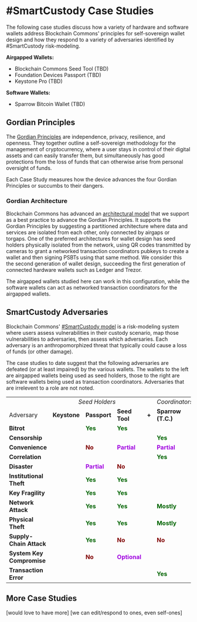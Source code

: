 # #SmartCustody Case Studies

The following case studies discuss how a variety of hardware and software wallets address Blockchain Commons' principles for self-sovereign wallet design and how they respond to a variety of adversaries identified by #SmartCustody risk-modeling.

**Airgapped Wallets:**

* Blockchain Commons Seed Tool (TBD)
* Foundation Devices Passport (TBD)
* Keystone Pro (TBD)

**Software Wallets:**

* Sparrow Bitcoin Wallet (TBD)

## Gordian Principles

The [Gordian Principles](https://github.com/BlockchainCommons/Gordian#gordian-principles) are independence, privacy, resilience, and openness. They together outline a self-sovereign methodology for the management of cryptocurrency, where a user stays in control of their digital assets and can easily transfer them, but simultaneously has good protections from the loss of funds that can otherwise arise from personal oversight of funds. 

Each Case Study measures how the device advances the four Gordian Principles or succumbs to their dangers.

### Gordian Architecture

Blockchain Commons has advanced an [architectural model](https://github.com/BlockchainCommons/Gordian#overview-gordian-architectural-model) that we support as a best practice to advance the Gordian Principles. It supports the Gordian Principles by suggesting a partitioned architecture where data and services are isolated from each other, only connected by airgaps or torgaps. One of the preferred architectures for wallet design has seed holders physically isolated from the network, using QR codes transmitted by cameras to grant a networked transaction coordinators pubkeys to create a wallet and then signing PSBTs using that same method. We consider this the second generation of wallet design, succeeding the first generation of connected hardware wallets such as Ledger and Trezor.

The airgapped wallets studied here can work in this configuration, while the software wallets can act as networked transaction coordinators for the airgapped wallets.

## SmartCustody Adversaries

Blockchain Commons' [#SmartCustody model](https://github.com/BlockchainCommons/SmartCustody/blob/master/README.md) is a risk-modeling system where users assess vulnerabilities in their custody scenario, map those vulnerabilities to adversaries, then assess which adversaries. Each adversary is an anthropomorphized threat that typically could cause a loss of funds (or other damage).

The case studies to date suggest that the following adversaries are defeated (or at least impaired) by the various wallets. The wallets to the left are airgapped wallets being used as seed holders, those to the right are software wallets being used as transaction coordinators. Adversaries that are irrelevent to a role are not noted.

<table>
  <tr>
    <td></td>
    <td colspan=3><i><center>Seed Holders</center></i></td>
    <td></td>
    <td><i><center>Coordinators</center></i></td>
  </tr>
  <tr>
    <td>Adversary</td>
    <td><b>Keystone</b></td>
    <td><b>Passport</b></td>
    <td><b>Seed Tool</b></td>
    <td><b>+</b></td>
    <td><b>Sparrow (T.C.)</b></td>
  </tr>
  <tr>
    <td><b>Bitrot</b></td>
    <td></td>
    <td><b><font color="DarkGreen">Yes</font></b></td>
    <td><b><font color="DarkGreen">Yes</font></b></td>
    <td></td>
    <td></td>
  </tr>
  <tr>
    <td><b>Censorship</b></td>
    <td></td>
    <td></td>
    <td></td>
    <td></td>
    <td><b><font color="DarkGreen">Yes</font></b></td>
  </tr>    
  <tr>
    <td><b>Convenience</b></td>
    <td></td>
    <td><b><font color="Maroon">No</font></b></td>
    <td><b><font color="Army Green">Partial</font></b></td>
    <td></td>
    <td><b><font color="Army Green">Partial</font></b></td>
  </tr>    
  <tr>
    <td><b>Correlation</b></td>
    <td></td>
    <td></td>
    <td></td>
    <td></td>
    <td><b><font color="DarkGreen">Yes</font></b></td>
  </tr>    
  <tr>
  <tr>
    <td><b>Disaster</b></td>
    <td></td>
    <td><b><font color="Army Green">Partial</font></b></td>
    <td><b><font color="Maroon">No</font></b></td>
    <td></td>
    <td></td>
  </tr>    
  <tr>
    <td><b>Institutional Theft</b></td>
    <td></td>
    <td><b><font color="DarkGreen">Yes</font></b></td>
    <td><b><font color="DarkGreen">Yes</font></b></td>
    <td></td>
    <td></td>
  </tr>
  <tr>
    <td><b>Key Fragility</b></td>
    <td></td>
    <td><b><font color="DarkGreen">Yes</font></b></td>
    <td><b><font color="DarkGreen">Yes</font></b></td>
    <td></td>
    <td></td>
  </tr>
  <tr>
    <td><b>Network Attack</b></td>
    <td></td>
    <td><b><font color="DarkGreen">Yes</font></b></td>
    <td><b><font color="DarkGreen">Yes</font></b></td>
    <td></td>
    <td><b><font color="DarkGreen">Mostly</font></b></td>
  </tr>
  <tr>
    <td><b>Physical Theft</b></td>
    <td></td>
    <td><b><font color="DarkGreen">Yes</font></b></td>
    <td><b><font color="DarkGreen">Yes</font></b></td>
    <td></td>
    <td><b><font color="DarkGreen">Mostly</font></b></td>
  </tr>
  <tr>
    <td><b>Supply-Chain Attack</b></td>
    <td></td>
    <td><b><font color="DarkGreen">Yes</font></b></td>
    <td><b><font color="Maroon">No</font></b></td>
    <td></td>
    <td><b><font color="Maroon">No</font></b></td>
  </tr>
  <tr>
    <td><b>System Key Compromise</b></td>
    <td></td>
    <td><b><font color="Maroon">No</font></b></td>
    <td><b><font color="Army Green">Optional</font></b></td>
    <td></td>
    <td></td>
  </tr>
  <tr>
    <td><b>Transaction Error</b></td>
    <td></td>
    <td></td>
    <td></td>
    <td></td>
    <td><b><font color="DarkGreen">Yes</font></b></td>
  </tr>
</table>

## More Case Studies

[would love to have more]
[we can edit/respond to ones, even self-ones]

